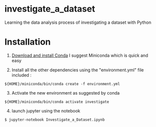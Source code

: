 # investigate_a_dataset
Learning the data analysis process of investigating a dataset with Python

# Installation
1. [Download and install Conda](https://docs.conda.io/projects/conda/en/latest/user-guide/install/macos.html) I suggest Miniconda which is quick and easy

2. Install all the other dependencies using the "environment.yml" file included :
```
${HOME}/miniconda/bin/conda create -f environment.yml
```

3. Activate the new environment as suggested by conda
```
${HOME}/miniconda/bin/conda activate investigate
```

4. launch jupyter using the notebook
```
$ jupyter-notebook Investigate_a_Dataset.ipynb
